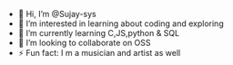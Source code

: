 - 👋 Hi, I’m @Sujay-sys
- 👀 I’m interested in learning about coding and exploring
- 🌱 I’m currently learning C,JS,python & SQL
- 💞️ I’m looking to collaborate on OSS
- ⚡ Fun fact: I m a musician and artist as well

<!---
Sujay-sys/Sujay-sys is a ✨ special ✨ repository because its `README.md` (this file) appears on your GitHub profile.
You can click the Preview link to take a look at your changes.
--->
